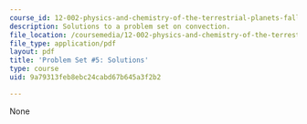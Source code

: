 ```yaml
---
course_id: 12-002-physics-and-chemistry-of-the-terrestrial-planets-fall-2008
description: Solutions to a problem set on convection.
file_location: /coursemedia/12-002-physics-and-chemistry-of-the-terrestrial-planets-fall-2008/9a79313feb8ebc24cabd67b645a3f2b2_MIT12_002f08_ps05_solutions.pdf
file_type: application/pdf
layout: pdf
title: 'Problem Set #5: Solutions'
type: course
uid: 9a79313feb8ebc24cabd67b645a3f2b2

---
```

None